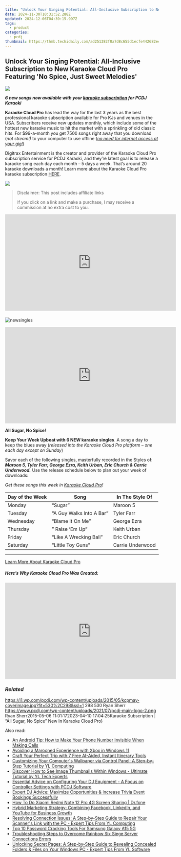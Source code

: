 ```yaml
---
title: "Unlock Your Singing Potential: All-Inclusive Subscription to New Karaoke Cloud Pro Featuring 'No Spice, Just Sweet Melodies'"
date: 2024-11-30T10:31:52.288Z
updated: 2024-12-06T04:39:15.997Z
tags:
  - product
categories:
  - pcdj
thumbnail: https://thmb.techidaily.com/ad251382f0a7d8c655d1ecfe442682eca929097f4c42dbd9921ea0eb3f9c12b0.jpg
---
```


## Unlock Your Singing Potential: All-Inclusive Subscription to New Karaoke Cloud Pro Featuring 'No Spice, Just Sweet Melodies'

[![](https://i1.wp.com/pcdj.com/wp-content/uploads/2015/05/kcpmay-coverimage.jpg?resize=530%2C298&ssl=1)](https://i1.wp.com/pcdj.com/wp-content/uploads/2015/05/kcpmay-coverimage.jpg?fit=530%2C298&ssl=1 "kcpmay-coverimage")

_**6 new songs now available with your [karaoke subscription](https://tools.techidaily.com/pcdj/products/) for PCDJ Karaoki**_

**Karaoke Cloud Pro** has lead the way for the last 3 years as the best professional karaoke subscription available for Pro KJs and venues in the USA. Subscribers receive new updates monthly, which include some of the hottest new karaoke music to hit the market with a sprinkling of old classic hits. For $99-a-month you get 7500 songs right away that you download (_not stream!)_ to your computer to use offline (_[no need for internet access at your gig!](https://tools.techidaily.com/pcdj/products/)_)

Digitrax Entertainment is the creator and provider of the Karaoke Cloud Pro subscription service for PCDJ Karaoki, and they’re latest goal is to release a karaoke song each day each month – 5 days a week. That’s around 20 karaoke downloads a month! Learn more about the Karaoke Cloud Pro karaoke subscription [HERE](https://tools.techidaily.com/pcdj/products/).

[![](https://i1.wp.com/www.pcdj.com/wp-content/uploads/2015/05/banner.jpg?resize=686%2C113&ssl=1)](https://i1.wp.com/www.pcdj.com/wp-content/uploads/2015/05/banner.jpg?ssl=1)

>  Disclaimer: This post includes affiliate links
>
>  If you click on a link and make a purchase, I may receive a commission at no extra cost to you.
>

<!-- affiliate ads begin -->
<iframe width="560" height="315" src="https://www.youtube.com/embed/oeSN3u4fO9M?si=Ua3Hzcil6u6akDgY" title="YouTube video player" frameborder="0" allow="accelerometer; autoplay; clipboard-write; encrypted-media; gyroscope; picture-in-picture; web-share" referrerpolicy="strict-origin-when-cross-origin" allowfullscreen></iframe>
<!-- affiliate ads end -->

### 

![](https://i1.wp.com/pcdj.com/wp-content/uploads/2015/05/newsingles.png?fit=202%2C227&ssl=1 "newsingles")

<!-- affiliate ads begin -->
<iframe width="560" height="315" src="https://www.youtube.com/embed/epKTCSREjhI?si=Ez_hObK1FZrmEE7f" title="YouTube video player" frameborder="0" allow="accelerometer; autoplay; clipboard-write; encrypted-media; gyroscope; picture-in-picture; web-share" referrerpolicy="strict-origin-when-cross-origin" allowfullscreen></iframe>
<!-- affiliate ads end -->

**All Sugar, No Spice!**

**Keep Your Week Upbeat with 6 NEW karaoke singles**. A song a day to keep the blues away (_released into the Karaoke Cloud Pro platform – one each day except on Sunday_)

Savor each of the following singles, masterfully recorded in the Styles of: _**Maroon 5, Tyler Farr, George Ezra, Keith Urban, Eric Church & Carrie Underwood.**_ 
Use the release schedule below to plan out your week of downloads:

_Get these songs this week in [Karaoke Cloud Pro](https://tools.techidaily.com/pcdj/products/)!_

| **Day of the Week** | **Song**                 | **In The Style Of** |
| ------------------- | ------------------------ | ------------------- |
| Monday              | “Sugar”                  | Maroon 5            |
| Tuesday             | “A Guy Walks Into A Bar” | Tyler Farr          |
| Wednesday           | “Blame It On Me”         | George Ezra         |
| Thursday            | ” Raise ‘Em Up”          | Keith Urban         |
| Friday              | “Like A Wrecking Ball”   | Eric Church         |
| Saturday            | “Little Toy Guns”        | Carrie Underwood    |

---

[Learn More About Karaoke Cloud Pro](https://tools.techidaily.com/pcdj/products/)

##### Here’s Why Karaoke Cloud Pro Was Created:

<!-- affiliate ads begin -->
<iframe width="560" height="315" src="https://www.youtube.com/embed/OZQJUTr44rA?si=ADA0nD1VnXjR_sH0" title="YouTube video player" frameborder="0" allow="accelerometer; autoplay; clipboard-write; encrypted-media; gyroscope; picture-in-picture; web-share" referrerpolicy="strict-origin-when-cross-origin" allowfullscreen></iframe>
<!-- affiliate ads end -->

### _Related_

https://i1.wp.com/pcdj.com/wp-content/uploads/2015/05/kcpmay-coverimage.jpg?fit=530%2C298&ssl=1 298 530 Ryan Sherr https://www.pcdj.com/wp-content/uploads/2021/07/pcdj-main-logo-2.png Ryan Sherr2015-05-06 11:01:172023-04-10 17:04:25Karaoke Subscription | “All Sugar, No Spice” New In Karaoke Cloud Pro}

<ins class="adsbygoogle"
     style="display:block"
     data-ad-format="autorelaxed"
     data-ad-client="ca-pub-7571918770474297"
     data-ad-slot="1223367746"></ins>

<ins class="adsbygoogle"
     style="display:block"
     data-ad-client="ca-pub-7571918770474297"
     data-ad-slot="8358498916"
     data-ad-format="auto"
     data-full-width-responsive="true"></ins>

<span class="atpl-alsoreadstyle">Also read:</span>
<div><ul>
<li><a href="https://techtrends.techidaily.com/an-android-tip-how-to-make-your-phone-number-invisible-when-making-calls/"><u>An Android Tip: How to Make Your Phone Number Invisible When Making Calls</u></a></li>
<li><a href="https://win11-tips.techidaily.com/avoiding-a-marooned-experience-with-xbox-in-windows-11/"><u>Avoiding a Marooned Experience with Xbox in Windows 11</u></a></li>
<li><a href="https://tech-hub.techidaily.com/craft-your-perfect-trip-with-7-free-ai-aided-instant-itinerary-tools/"><u>Craft Your Perfect Trip with 7 Free AI-Aided, Instant Itinerary Tools</u></a></li>
<li><a href="https://discover-able.techidaily.com/customizing-your-computers-wallpaper-via-control-panel-a-step-by-step-tutorial-by-yl-computing/"><u>Customizing Your Computer's Wallpaper via Control Panel: A Step-by-Step Tutorial by YL Computing</u></a></li>
<li><a href="https://discover-able.techidaily.com/discover-how-to-see-image-thumbnails-within-windows-ultimate-tutorial-by-yl-tech-experts/"><u>Discover How to See Image Thumbnails Within Windows - Ultimate Tutorial by YL Tech Experts</u></a></li>
<li><a href="https://discover-able.techidaily.com/essential-advice-on-configuring-your-dj-equipment-a-focus-on-controller-settings-with-pcdj-software/"><u>Essential Advice on Configuring Your DJ Equipment - A Focus on Controller Settings with PCDJ Software</u></a></li>
<li><a href="https://discover-able.techidaily.com/expert-dj-advice-maximize-opportunities-and-increase-trivia-event-bookings-successfully/"><u>Expert DJ Advice: Maximize Opportunities & Increase Trivia Event Bookings Successfully</u></a></li>
<li><a href="https://screen-mirror.techidaily.com/how-to-do-xiaomi-redmi-note-12-pro-4g-screen-sharing-drfone-by-drfone-android/"><u>How To Do Xiaomi Redmi Note 12 Pro 4G Screen Sharing | Dr.fone</u></a></li>
<li><a href="https://data-wizards.techidaily.com/hybrid-marketing-strategy-combining-facebook-linkedin-and-youtube-for-business-growth/"><u>Hybrid Marketing Strategy: Combining Facebook, LinkedIn, and YouTube for Business Growth</u></a></li>
<li><a href="https://discover-able.techidaily.com/resolving-connection-issues-a-step-by-step-guide-to-repair-your-scanners-link-with-the-pc-expert-tips-from-yl-computing/"><u>Resolving Connection Issues: A Step-by-Step Guide to Repair Your Scanner's Link with the PC - Expert Tips From YL Computing</u></a></li>
<li><a href="https://android-unlock.techidaily.com/top-10-password-cracking-tools-for-samsung-galaxy-a15-5g-by-drfone-android/"><u>Top 10 Password Cracking Tools For Samsung Galaxy A15 5G</u></a></li>
<li><a href="https://program-issues.techidaily.com/troubleshooting-steps-to-overcome-rainbow-six-siege-server-connections-errors/"><u>Troubleshooting Steps to Overcome Rainbow Six Siege Server Connections Errors</u></a></li>
<li><a href="https://discover-able.techidaily.com/unlocking-secret-pages-a-step-by-step-guide-to-revealing-concealed-folders-and-files-on-your-windows-pc-expert-tips-from-yl-software/"><u>Unlocking Secret Pages: A Step-by-Step Guide to Revealing Concealed Folders & Files on Your Windows PC - Expert Tips From YL Software</u></a></li>
</ul></div>

